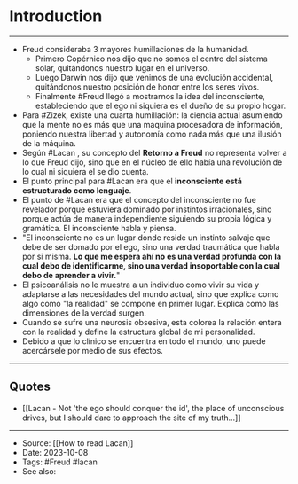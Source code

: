 # Introduction
----
- Freud consideraba 3 mayores humillaciones de la humanidad.
	- Primero Copérnico nos dijo que no somos el centro del sistema solar, quitándonos nuestro lugar en el universo.
	- Luego Darwin nos dijo que venimos de una evolución accidental, quitándonos nuestro posición de honor entre los seres vivos.
	- Finalmente #Freud llegó a mostrarnos la idea del inconsciente, estableciendo que el ego ni siquiera es el dueño de su propio hogar. 
- Para #Zizek, existe una cuarta humillación: la ciencia actual asumiendo que la mente no es más que una maquina procesadora de información, poniendo nuestra libertad y autonomía como nada más que una ilusión de la máquina. 
- Según #Lacan , su concepto del **Retorno a Freud** no representa volver a lo que Freud dijo, sino que en el núcleo de ello había una revolución de lo cual ni siquiera el se dio cuenta.
- El punto principal para #Lacan era que el **inconsciente está estructurado como lenguaje**.
- El punto de #Lacan era que el concepto del inconsciente no fue revelador porque estuviera dominado por instintos irracionales, sino porque actúa de manera independiente siguiendo su propia lógica y gramática. El inconsciente habla y piensa.
- "El inconsciente no es un lugar donde reside un instinto salvaje que debe de ser domado por el ego, sino una verdad traumática que habla por si misma. **Lo que me espera ahí no es una verdad profunda con la cual debo de identificarme, sino una verdad insoportable con la cual debo de aprender a vivir.**"
- El psicoanálisis no le muestra a un individuo como vivir su vida y adaptarse a las necesidades del mundo actual, sino que explica como algo como "la realidad" se compone en primer lugar. Explica como las dimensiones de la verdad surgen.
- Cuando se sufre una neurosis obsesiva, esta colorea la relación entera con la realidad y define la estructura global de mi personalidad.
- Debido a que lo clínico se encuentra en todo el mundo, uno puede acercársele por medio de sus efectos.

---
## Quotes

- [[Lacan - Not 'the ego should conquer the id', the place of unconscious drives, but I should dare to approach the site of my truth...]]

---
- Source: [[How to read Lacan]]
- Date: 2023-10-08
- Tags: #Freud #lacan 
- See also: